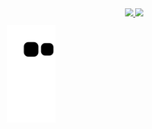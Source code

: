 <div align="center">
  <a href="https://github.com/VS-Lucas">
  <img width="42%" src="https://github-readme-stats.vercel.app/api?username=VS-Lucas&show_icons=true&theme=dark&include_all_commits=true&count_private=true"/>
  <img width="50%" src="https://github-readme-stats.vercel.app/api/top-langs/?username=VS-Lucas&layout=compact&langs_count=7&theme=dark"/>
</div>

![Snake animation](https://github.com/rafaballerini/rafaballerini/blob/output/github-contribution-grid-snake.svg)
